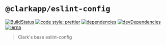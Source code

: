 # `@clarkapp/eslint-config`

[![BuildStatus](https://travis-ci.org/ClarkSource/eslint-config.svg)](https://travis-ci.org/ClarkSource/eslint-config)
[![code style: prettier](https://img.shields.io/badge/code_style-prettier-ff69b4.svg)](https://github.com/prettier/prettier)
[![dependencies](https://david-dm.org/ClarkSource/eslint-config/status.svg?path=packages/eslint-config)](https://david-dm.org/ClarkSource/eslint-config?path=packages/eslint-config)
[![devDependencies](https://david-dm.org/ClarkSource/eslint-config/dev-status.svg?path=packages/eslint-config)](https://david-dm.org/ClarkSource/eslint-config?path=packages/eslint-config&type=dev)
[![lerna](https://img.shields.io/badge/maintained%20with-lerna-cc00ff.svg)](https://lernajs.io/)

> Clark's base eslint-config
